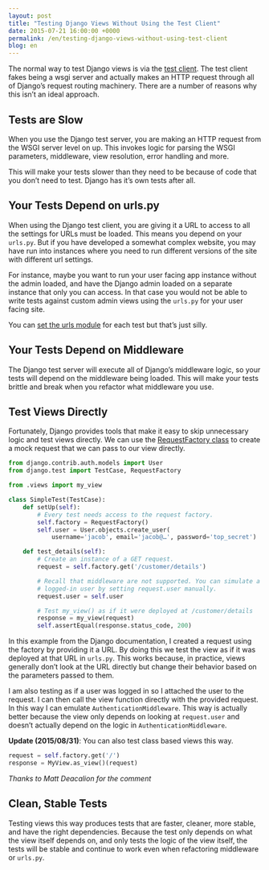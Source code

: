 ```yaml
---
layout: post
title: "Testing Django Views Without Using the Test Client"
date: 2015-07-21 16:00:00 +0000
permalink: /en/testing-django-views-without-using-test-client
blog: en
---
```


The normal way to test Django views is via the [test client](https://docs.djangoproject.com/en/1.8/topics/testing/tools/). The test client fakes being a wsgi server and actually makes an HTTP request through all of Django’s request routing machinery. There are a number of reasons why this isn’t an ideal approach.

## Tests are Slow

When you use the Django test server, you are making an HTTP request from the WSGI server level on up. This invokes logic for parsing the WSGI parameters, middleware, view resolution, error handling and more.

This will make your tests slower than they need to be because of code that you don’t need to test. Django has it’s own tests after all.

## Your Tests Depend on urls.py

When using the Django test client, you are giving it a URL to access to all the settings for URLs must be loaded. This means you depend on your `urls.py`. But if you have developed a somewhat complex website, you may have run into instances where you need to run different versions of the site with different url settings.

For instance, maybe you want to run your user facing app instance without the admin loaded, and have the Django admin loaded on a separate instance that only you can access. In that case you would not be able to write tests against custom admin views using the `urls.py` for your user facing site.

You can [set the urls module](https://docs.djangoproject.com/en/1.8/topics/testing/tools/#urlconf-configuration) for each test but that’s just silly.

## Your Tests Depend on Middleware

The Django test server will execute all of Django’s middleware logic, so your tests will depend on the middleware being loaded. This will make your tests brittle and break when you refactor what middleware you use.

## Test Views Directly

Fortunately, Django provides tools that make it easy to skip unnecessary logic and test views directly. We can use the [RequestFactory class](https://docs.djangoproject.com/en/1.8/topics/testing/advanced/#django.test.RequestFactory) to create a mock request that we can pass to our view directly.

```python
from django.contrib.auth.models import User
from django.test import TestCase, RequestFactory

from .views import my_view

class SimpleTest(TestCase):
    def setUp(self):
        # Every test needs access to the request factory.
        self.factory = RequestFactory()
        self.user = User.objects.create_user(
            username='jacob', email='jacob@…', password='top_secret')

    def test_details(self):
        # Create an instance of a GET request.
        request = self.factory.get('/customer/details')

        # Recall that middleware are not supported. You can simulate a
        # logged-in user by setting request.user manually.
        request.user = self.user

        # Test my_view() as if it were deployed at /customer/details
        response = my_view(request)
        self.assertEqual(response.status_code, 200)
```

In this example from the Django documentation, I created a request using the factory by providing it a URL. By doing this we test the view as if it was deployed at that URL in `urls.py`. This works because, in practice, views generally don’t look at the URL directly but change their behavior based on the parameters passed to them.

I am also testing as if a user was logged in so I attached the user to the request. I can then call the view function directly with the provided request. In this way I can emulate `AuthenticationMiddleware`. This way is actually better because the view only depends on looking at `request.user` and doesn’t actually depend on the logic in `AuthenticationMiddleware`.

**Update (2015/08/31)**: You can also test class based views this way.

```python
request = self.factory.get('/')
response = MyView.as_view()(request)
``` 

*Thanks to Matt Deacalion for the comment*

## Clean, Stable Tests

Testing views this way produces tests that are faster, cleaner, more stable, and have the right dependencies. Because the test only depends on what the view itself depends on, and only tests the logic of the view itself, the tests will be stable and continue to work even when refactoring middleware or `urls.py`.
